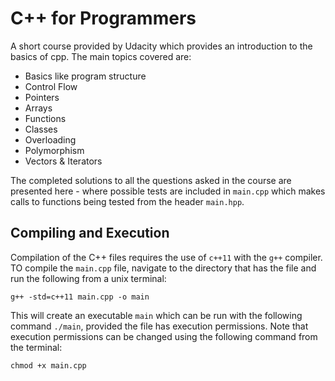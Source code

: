 # C++ for Programmers

A short course provided by Udacity which provides an introduction to the basics of cpp. The main topics covered are:

* Basics like program structure
* Control Flow
* Pointers
* Arrays
* Functions
* Classes
* Overloading
* Polymorphism
* Vectors & Iterators

The completed solutions to all the questions asked in the course are presented here - where possible tests are included in `main.cpp` which makes calls to functions being tested from the header `main.hpp`.

## Compiling and Execution

Compilation of the C++ files requires the use of `c++11` with the `g++` compiler. TO compile the `main.cpp` file, navigate to the directory that has the file and run the following from a unix terminal:
```
g++ -std=c++11 main.cpp -o main
```
This will create an executable `main` which can be run with the following command `./main`, provided the file has execution permissions. Note that execution permissions can be changed using the following command from the terminal:
```
chmod +x main.cpp
```